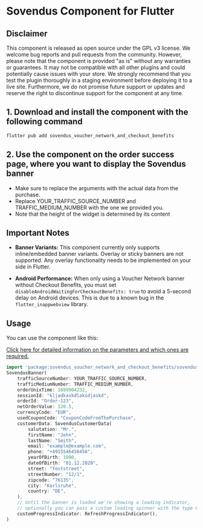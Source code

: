 # Sovendus Component for Flutter

## Disclaimer

This component is released as open source under the GPL v3 license. We welcome bug reports and pull requests from the community. However, please note that the component is provided "as is" without any warranties or guarantees. It may not be compatible with all other plugins and could potentially cause issues with your store. We strongly recommend that you test the plugin thoroughly in a staging environment before deploying it to a live site. Furthermore, we do not promise future support or updates and reserve the right to discontinue support for the component at any time.

## 1. Download and install the component with the following command

   ```bash
   flutter pub add sovendus_voucher_network_and_checkout_benefits
   ```

## 2. Use the component on the order success page, where you want to display the Sovendus banner

- Make sure to replace the arguments with the actual data from the purchase.
- Replace YOUR_TRAFFIC_SOURCE_NUMBER and TRAFFIC_MEDIUM_NUMBER with the one we provided you.
- Note that the height of the widget is determined by its content

## Important Notes

- **Banner Variants:** This component currently only supports inline/embedded banner variants. Overlay or sticky banners are not supported. Any overlay functionality needs to be implemented on your side in Flutter.

- **Android Performance:** When only using a Voucher Network banner without Checkout Benefits, you must set `disableAndroidWaitingForCheckoutBenefits: true` to avoid a 5-second delay on Android devices. This is due to a known bug in the `flutter_inappwebview` library.

## Usage

You can use the component like this:

[Click here for detailed information on the parameters and which ones are required.](https://developer-hub.sovendus.com/Voucher-Network-Checkout-Benefits/Parameter)

   ```dart
   import 'package:sovendus_voucher_network_and_checkout_benefits/sovendus_voucher_network_and_checkout_benefits.dart';
   SovendusBanner(
       trafficSourceNumber: YOUR_TRAFFIC_SOURCE_NUMBER,
       trafficMediumNumber: TRAFFIC_MEDIUM_NUMBER,
       orderUnixTime: 1699904232,
       sessionId: "kljadkaskdlaksdjaskd",
       orderId: "Order-123",
       netOrderValue: 120.5,
       currencyCode: "EUR",
       usedCouponCode: "CouponCodeFromThePurchase",
       customerData: SovendusCustomerData(
           salutation: "Mr.",
           firstName: "John",
           lastName: "Smith",
           email: "example@example.com",
           phone: "+4915546456456",
           yearOfBirth: 1990,
           dateOfBirth: "01.12.2020",
           street: "Teststreet",
           streetNumber: "12/1",
           zipcode: "76135",
           city: "Karlsruhe",
           country: "DE",
       ),
       // Until the banner is loaded we're showing a loading indicator,
       // optionally you can pass a custom loading spinner with the type Widget
       customProgressIndicator: RefreshProgressIndicator(),
   )
   ```
